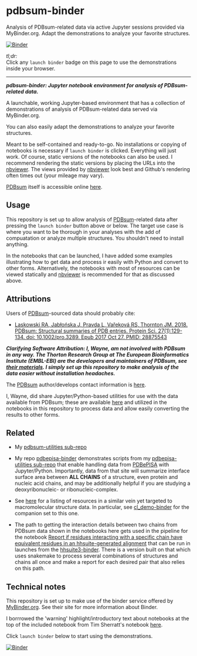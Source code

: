 # pdbsum-binder
Analysis of PDBsum-related data via active Jupyter sessions provided via MyBinder.org. Adapt the demonstrations to analyze your favorite structures.

[![Binder](https://mybinder.org/badge_logo.svg)](https://mybinder.org/v2/gh/fomightez/pdbsum-binder/main?urlpath=%2Fnotebooks%2Findex.ipynb)


*tl;dr:*  
Click any `launch binder` badge on this page to use the demonstrations inside your browser.

------


***pdbsum-binder:  Jupyter notebook environment for analysis of PDBsum-related data.***

A launchable, working Jupyter-based environment that has a collection of demonstrations of analysis of PDBsum-related data served via MyBinder.org.

You can also easily adapt the demonstrations to analyze your favorite structures.

Meant to be self-contained and ready-to-go. No installations or copying of notebooks is necessary if `launch binder` is clicked. Everything will just work. Of course, static versions of the notebooks can also be used. I recommend rendering the static versions by placing the URLs into the [nbviewer](https://nbviewer.jupyter.org/). The views provided by [nbviewer](https://nbviewer.jupyter.org/) look best and Github's rendering often times out (your mileage may vary).

[PDBsum](http://www.ebi.ac.uk/thornton-srv/databases/cgi-bin/pdbsum/GetPage.pl?pdbcode=index.html) itself is accessible online [here](http://www.ebi.ac.uk/thornton-srv/databases/cgi-bin/pdbsum/GetPage.pl?pdbcode=index.html).

Usage
-----

This repository is set up to allow analysis of [PDBsum](http://www.ebi.ac.uk/thornton-srv/databases/cgi-bin/pdbsum/GetPage.pl?pdbcode=index.html)-related data after pressing the `launch binder` button above or below. The target use case is where you want to be thorough in your analyses with the add of compuatation or analyze multiple structures. You shouldn't need to install anything.

In the notebooks that can be launched, I have added some examples illustrating how to get data and process ir easily with Python and convert to other forms. Alternatively, the notebooks with most of resources can be viewed statically and [nbviewer](https://nbviewer.jupyter.org/) is recommended for that as discussed above.

## Attributions

Users of [PDBsum](http://www.ebi.ac.uk/thornton-srv/databases/cgi-bin/pdbsum/GetPage.pl?pdbcode=index.html)-sourced data should probably cite:

- [Laskowski RA, Jabłońska J, Pravda L, Vařeková RS, Thornton JM. 2018. PDBsum: Structural summaries of PDB entries. Protein Sci. 27(1):129-134. doi: 10.1002/pro.3289. Epub 2017 Oct 27. PMID: 28875543](https://pubmed.ncbi.nlm.nih.gov/28875543/)

***Clarifying Software Attribution: I, Wayne, am not involved with PDBsum in any way. The Thorton Research Group at The European Bioinformatics Institute (EMBL-EBI) are the developers and maintainers of PDBsum, see [their materials](https://www.ebi.ac.uk/research/thornton). I simply set up this repository to make analysis of the data easier without installation headaches.***

The [PDBsum](http://www.ebi.ac.uk/thornton-srv/databases/cgi-bin/pdbsum/GetPage.pl?pdbcode=index.html) author/develops contact information is [here](http://www.ebi.ac.uk/thornton-srv/databases/cgi-bin/pdbsum/GetPage.pl?doc=TRUE&template=contactus.html&pdbcode=n/a).

I, Wayne, did share Jupyter/Python-based utilities for use with the data available from PDBsum; these are available [here](https://github.com/fomightez/structurework/tree/master/pdbsum-utilities) and utilized in the notebooks in this repository to process data and allow easily converting the results to other forms.



## Related

- My [pdbsum-utilities sub-repo](https://github.com/fomightez/structurework/tree/master/pdbsum-utilities)

- My repo [pdbepisa-binder](https://github.com/fomightez/pdbepisa-binder) demonstrates scripts from my [pdbepisa-utilities sub-repo](https://github.com/fomightez/structurework/tree/master/pdbepisa-utilities) that enable handling data from [PDBePISA](https://www.ebi.ac.uk/pdbe/pisa/) with Jupyter/Python. Importantly, data from that site will summarize interface surface area between **ALL CHAINS** of a structure, even protein and nucleic acid chains, and may be additionally helpful if you are studying a deoxyribonucleic- or ribonucleic-complex.

- See [here](https://github.com/fomightez/structurework#related-binderized-utilities) for a listing of resources in a similar vein yet targeted to macromolecular structure data. In particular, see [cl_demo-binder](https://github.com/fomightez/cl_demo-binder) for the companion set to this one.

- The path to getting the interaction details between two chains from PDBsum data shown in the notebooks here gets used in the pipeline for the notebook [Report if residues interacting with a specific chain have equivalent residues in an hhsuite-generated alignment](https://nbviewer.jupyter.org/github/fomightez/hhsuite3-binder/blob/main/notebooks/Report%20if%20residues%20interacting%20with%20a%20specific%20chain%20have%20equivalent%20residues%20in%20an%20hhsuite-generated%20alignment.ipynb) that can be run in launches from the [hhsuite3-binder](https://github.com/fomightez/hhsuite3-binder). There is a version built on that which uses snakemake to process several combinations of structures and chains all once and make a report for each desired pair that also relies on this path.

## Technical notes

This repository is set up to make use of the binder service offered by [MyBinder.org](https://mybinder.org/). See their site for more information about Binder.

I borrrowed the 'warning' highlight/introductory text about notebooks at the top of the included notebook from Tim Sherratt's notebook [here](https://github.com/GLAM-Workbench/te-papa-api/blob/master/Exploring-the-Te-Papa-collection-API.ipynb).

Click `launch binder` below to start using the demonstrations.

[![Binder](https://mybinder.org/badge_logo.svg)](https://mybinder.org/v2/gh/fomightez/pdbsum-binder/main?urlpath=%2Fnotebooks%2Findex.ipynb)

